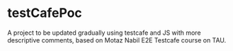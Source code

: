 # testCafePoc

A project to be updated gradually using testcafe and JS with more descriptive comments, based on Motaz Nabil E2E Testcafe course on TAU.
